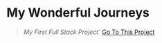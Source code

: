 # My Wonderful Journeys
>*My First Full Stack Project*`
[Go To This Project](https://myjourneys.kbingjie.com/)




